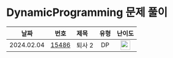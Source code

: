 # DynamicProgramming 문제 풀이

|    날짜    |                      번호                       | 제목                              |       유형       |                                       난이도                                       |
| :--------: | :---------------------------------------------: | :-------------------------------- | :--------------: | :--------------------------------------------------------------------------------: |
| 2024.02.04 | [15486](https://www.acmicpc.net/problem/15486)  | 퇴사 2                            |        DP        | <img height="25px" width="25px" src="https://static.solved.ac/tier_small/11.svg"/> |
